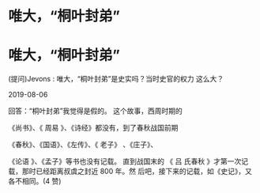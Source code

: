 # 唯大，“桐叶封弟”

# 唯大，“桐叶封弟”

(提问)Jevons : 唯大，“桐叶封弟”是史实吗？当时史官的权力 这么大？

2019-08-06

回答：“桐叶封弟”我觉得是假的。 这个故事，西周时期的

《尚书》、《 周易 》、《诗经》都没有，到了春秋战国前期

《春秋》、《国语》、《左传》、《 老子》 、《庄子》、

《论语 》、《孟子》等书也没有记载。 直到战国末的 《 吕 氏春秋 》才第一次记载，那时已经距离叔虞之封近 800 年。然 后吧，接下来的记载，如《史记》，又各不相同。(4 赞)